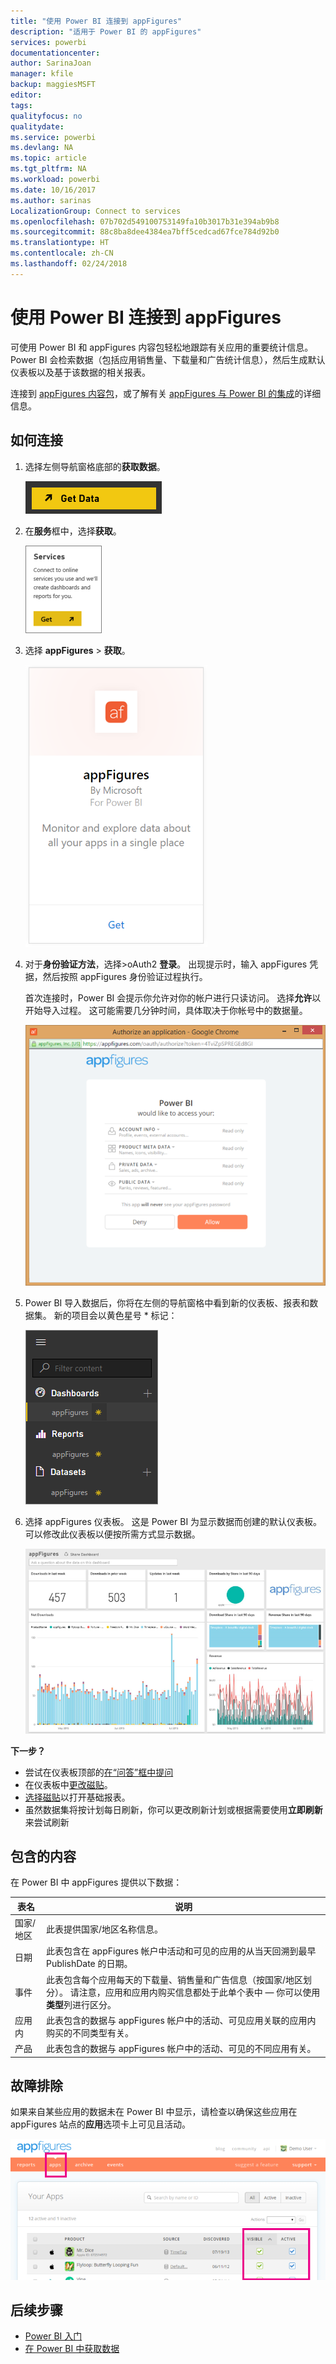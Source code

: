 ```yaml
---
title: "使用 Power BI 连接到 appFigures"
description: "适用于 Power BI 的 appFigures"
services: powerbi
documentationcenter: 
author: SarinaJoan
manager: kfile
backup: maggiesMSFT
editor: 
tags: 
qualityfocus: no
qualitydate: 
ms.service: powerbi
ms.devlang: NA
ms.topic: article
ms.tgt_pltfrm: NA
ms.workload: powerbi
ms.date: 10/16/2017
ms.author: sarinas
LocalizationGroup: Connect to services
ms.openlocfilehash: 07b702d549100753149fa10b3017b31e394ab9b8
ms.sourcegitcommit: 88c8ba8dee4384ea7bff5cedcad67fce784d92b0
ms.translationtype: HT
ms.contentlocale: zh-CN
ms.lasthandoff: 02/24/2018
---
```

# <a name="connect-to-appfigures-with-power-bi"></a>使用 Power BI 连接到 appFigures
可使用 Power BI 和 appFigures 内容包轻松地跟踪有关应用的重要统计信息。 Power BI 会检索数据（包括应用销售量、下载量和广告统计信息），然后生成默认仪表板以及基于该数据的相关报表。

连接到 [appFigures 内容包](https://app.powerbi.com/getdata/services/appfigures)，或了解有关 [appFigures 与 Power BI 的集成](https://powerbi.microsoft.com/integrations/appfigures)的详细信息。

## <a name="how-to-connect"></a>如何连接
1. 选择左侧导航窗格底部的**获取数据**。
   
   ![](media/service-connect-to-appfigures/pbi_getdata.png)
2. 在**服务**框中，选择**获取**。
   
   ![](media/service-connect-to-appfigures/pbi_getservices.png)
3. 选择 **appFigures** \> **获取**。
   
   ![](media/service-connect-to-appfigures/appfigures.png)
4. 对于**身份验证方法**，选择\>oAuth2  **登录**。 出现提示时，输入 appFigures 凭据，然后按照 appFigures 身份验证过程执行。
   
   首次连接时，Power BI 会提示你允许对你的帐户进行只读访问。 选择**允许**以开始导入过程。 这可能需要几分钟时间，具体取决于你帐号中的数据量。
   
   ![](media/service-connect-to-appfigures/appfiguresdoc_06.png)
5. Power BI 导入数据后，你将在左侧的导航窗格中看到新的仪表板、报表和数据集。 新的项目会以黄色星号 \* 标记：
   
    ![](media/service-connect-to-appfigures/pbi_appfigures3.png)
6. 选择 appFigures 仪表板。 这是 Power BI 为显示数据而创建的默认仪表板。 可以修改此仪表板以便按所需方式显示数据。
   
    ![](media/service-connect-to-appfigures/appfiguresdoc_01.png)

**下一步？**

* 尝试在仪表板顶部的[在“问答”框中提问](power-bi-q-and-a.md)
* 在仪表板中[更改磁贴](service-dashboard-edit-tile.md)。
* [选择磁贴](service-dashboard-tiles.md)以打开基础报表。
* 虽然数据集将按计划每日刷新，你可以更改刷新计划或根据需要使用**立即刷新**来尝试刷新

## <a name="whats-included"></a>包含的内容
在 Power BI 中 appFigures 提供以下数据：

| **表名** | **说明** |
| --- | --- |
| 国家/地区 |此表提供国家/地区名称信息。 |
| 日期 |此表包含在 appFigures 帐户中活动和可见的应用的从当天回溯到最早 PublishDate 的日期。 |
| 事件 |此表包含每个应用每天的下载量、销售量和广告信息（按国家/地区划分）。 请注意，应用和应用内购买信息都处于此单个表中 — 你可以使用<strong>类型</strong>列进行区分。 |
| 应用内 |此表包含的数据与 appFigures 帐户中的活动、可见应用关联的应用内购买的不同类型有关。 |
| 产品 |此表包含的数据与 appFigures 帐户中的活动、可见的不同应用有关。 |

## <a name="troubleshooting"></a>故障排除
如果来自某些应用的数据未在 Power BI 中显示，请检查以确保这些应用在 appFigures 站点的**应用**选项卡上可见且活动。

![](media/service-connect-to-appfigures/appfiguresdoc_11.png)

## <a name="next-steps"></a>后续步骤
* [Power BI 入门](service-get-started.md)
* [在 Power BI 中获取数据](service-get-data.md)

